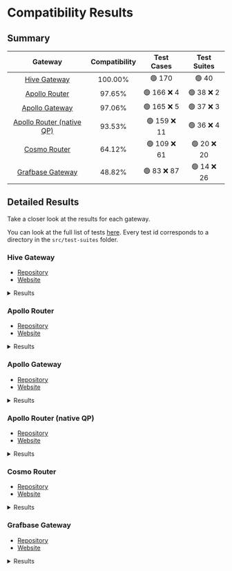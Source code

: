 # Compatibility Results

## Summary

|                           Gateway                           | Compatibility |  Test Cases  | Test Suites |
| :---------------------------------------------------------: | :-----------: | :----------: | :---------: |
|     [Hive Gateway](https://the-guild.dev/graphql/hive)      |    100.00%    |    🟢 170    |    🟢 40    |
|       [Apollo Router](https://www.apollographql.com/)       |    97.65%     | 🟢 166 ❌ 4  | 🟢 38 ❌ 2  |
|      [Apollo Gateway](https://www.apollographql.com/)       |    97.06%     | 🟢 165 ❌ 5  | 🟢 37 ❌ 3  |
| [Apollo Router (native QP)](https://www.apollographql.com/) |    93.53%     | 🟢 159 ❌ 11 | 🟢 36 ❌ 4  |
|           [Cosmo Router](https://wundergraph.com)           |    64.12%     | 🟢 109 ❌ 61 | 🟢 20 ❌ 20 |
|          [Grafbase Gateway](https://grafbase.com)           |    48.82%     | 🟢 83 ❌ 87  | 🟢 14 ❌ 26 |

## Detailed Results

Take a closer look at the results for each gateway.

You can look at the full list of tests [here](./src/test-suites/). Every test id corresponds to a directory in the `src/test-suites` folder.

<a id="hive-gateway"></a>

### Hive Gateway

- [Repository](https://github.com/Urigo/graphql-mesh)
- [Website](https://the-guild.dev/graphql/hive)

<details>
<summary>Results</summary>
<a href="./src/test-suites/abstract-types">abstract-types</a>
<pre>🟢🟢🟢🟢🟢🟢🟢🟢🟢🟢🟢🟢🟢🟢🟢🟢🟢</pre>
<a href="./src/test-suites/child-type-mismatch">child-type-mismatch</a>
<pre>🟢🟢🟢🟢</pre>
<a href="./src/test-suites/circular-reference-interface">circular-reference-interface</a>
<pre>🟢🟢</pre>
<a href="./src/test-suites/complex-entity-call">complex-entity-call</a>
<pre>🟢</pre>
<a href="./src/test-suites/corrupted-supergraph-node-id">corrupted-supergraph-node-id</a>
<pre>🟢🟢🟢🟢🟢🟢🟢🟢🟢🟢</pre>
<a href="./src/test-suites/enum-intersection">enum-intersection</a>
<pre>🟢🟢🟢🟢🟢</pre>
<a href="./src/test-suites/fed1-external-extends">fed1-external-extends</a>
<pre>🟢🟢</pre>
<a href="./src/test-suites/fed1-external-extends-resolvable">fed1-external-extends-resolvable</a>
<pre>🟢</pre>
<a href="./src/test-suites/fed1-external-extension">fed1-external-extension</a>
<pre>🟢🟢</pre>
<a href="./src/test-suites/fed2-external-extends">fed2-external-extends</a>
<pre>🟢🟢</pre>
<a href="./src/test-suites/fed2-external-extension">fed2-external-extension</a>
<pre>🟢🟢</pre>
<a href="./src/test-suites/include-skip">include-skip</a>
<pre>🟢🟢🟢🟢</pre>
<a href="./src/test-suites/input-object-intersection">input-object-intersection</a>
<pre>🟢🟢🟢</pre>
<a href="./src/test-suites/interface-object-with-requires">interface-object-with-requires</a>
<pre>🟢🟢🟢🟢🟢🟢🟢</pre>
<a href="./src/test-suites/keys-mashup">keys-mashup</a>
<pre>🟢</pre>
<a href="./src/test-suites/mutations">mutations</a>
<pre>🟢🟢🟢</pre>
<a href="./src/test-suites/mysterious-external">mysterious-external</a>
<pre>🟢🟢</pre>
<a href="./src/test-suites/nested-provides">nested-provides</a>
<pre>🟢🟢</pre>
<a href="./src/test-suites/node">node</a>
<pre>🟢</pre>
<a href="./src/test-suites/non-resolvable-interface-object">non-resolvable-interface-object</a>
<pre>🟢🟢🟢🟢🟢🟢🟢</pre>
<a href="./src/test-suites/override-type-interface">override-type-interface</a>
<pre>🟢🟢🟢🟢</pre>
<a href="./src/test-suites/override-with-requires">override-with-requires</a>
<pre>🟢🟢🟢🟢</pre>
<a href="./src/test-suites/parent-entity-call">parent-entity-call</a>
<pre>🟢</pre>
<a href="./src/test-suites/parent-entity-call-complex">parent-entity-call-complex</a>
<pre>🟢</pre>
<a href="./src/test-suites/provides-on-interface">provides-on-interface</a>
<pre>🟢🟢</pre>
<a href="./src/test-suites/provides-on-union">provides-on-union</a>
<pre>🟢🟢</pre>
<a href="./src/test-suites/requires-interface">requires-interface</a>
<pre>🟢🟢🟢🟢🟢</pre>
<a href="./src/test-suites/requires-requires">requires-requires</a>
<pre>🟢🟢🟢🟢🟢</pre>
<a href="./src/test-suites/requires-with-argument">requires-with-argument</a>
<pre>🟢🟢🟢🟢🟢</pre>
<a href="./src/test-suites/requires-with-fragments">requires-with-fragments</a>
<pre>🟢🟢🟢🟢🟢🟢</pre>
<a href="./src/test-suites/shared-root">shared-root</a>
<pre>🟢🟢</pre>
<a href="./src/test-suites/simple-entity-call">simple-entity-call</a>
<pre>🟢</pre>
<a href="./src/test-suites/simple-inaccessible">simple-inaccessible</a>
<pre>🟢🟢🟢🟢</pre>
<a href="./src/test-suites/simple-interface-object">simple-interface-object</a>
<pre>🟢🟢🟢🟢🟢🟢🟢🟢🟢🟢🟢🟢🟢</pre>
<a href="./src/test-suites/simple-override">simple-override</a>
<pre>🟢🟢</pre>
<a href="./src/test-suites/simple-requires-provides">simple-requires-provides</a>
<pre>🟢🟢🟢🟢🟢🟢🟢🟢🟢🟢🟢🟢</pre>
<a href="./src/test-suites/typename">typename</a>
<pre>🟢🟢🟢🟢🟢🟢</pre>
<a href="./src/test-suites/unavailable-override">unavailable-override</a>
<pre>🟢🟢</pre>
<a href="./src/test-suites/union-interface-distributed">union-interface-distributed</a>
<pre>🟢🟢🟢🟢🟢🟢🟢</pre>
<a href="./src/test-suites/union-intersection">union-intersection</a>
<pre>🟢🟢🟢🟢🟢🟢🟢🟢</pre>
</details>

<a id="apollo-router"></a>

### Apollo Router

- [Repository](https://github.com/apollographql/router)
- [Website](https://www.apollographql.com/)

<details>
<summary>Results</summary>
<a href="./src/test-suites/abstract-types">abstract-types</a>
<pre>🟢🟢🟢🟢🟢🟢🟢🟢🟢🟢🟢🟢🟢🟢🟢🟢🟢</pre>
<a href="./src/test-suites/child-type-mismatch">child-type-mismatch</a>
<pre>🟢🟢🟢🟢</pre>
<a href="./src/test-suites/circular-reference-interface">circular-reference-interface</a>
<pre>🟢🟢</pre>
<a href="./src/test-suites/complex-entity-call">complex-entity-call</a>
<pre>🟢</pre>
<a href="./src/test-suites/corrupted-supergraph-node-id">corrupted-supergraph-node-id</a>
<pre>🟢🟢🟢🟢🟢🟢🟢🟢🟢🟢</pre>
<a href="./src/test-suites/enum-intersection">enum-intersection</a>
<pre>🟢🟢🟢🟢🟢</pre>
<a href="./src/test-suites/fed1-external-extends">fed1-external-extends</a>
<pre>🟢🟢</pre>
<a href="./src/test-suites/fed1-external-extends-resolvable">fed1-external-extends-resolvable</a>
<pre>🟢</pre>
<a href="./src/test-suites/fed1-external-extension">fed1-external-extension</a>
<pre>🟢🟢</pre>
<a href="./src/test-suites/fed2-external-extends">fed2-external-extends</a>
<pre>🟢🟢</pre>
<a href="./src/test-suites/fed2-external-extension">fed2-external-extension</a>
<pre>🟢🟢</pre>
<a href="./src/test-suites/include-skip">include-skip</a>
<pre>🟢🟢🟢🟢</pre>
<a href="./src/test-suites/input-object-intersection">input-object-intersection</a>
<pre>🟢🟢🟢</pre>
<a href="./src/test-suites/interface-object-with-requires">interface-object-with-requires</a>
<pre>🟢🟢🟢🟢🟢🟢🟢</pre>
<a href="./src/test-suites/keys-mashup">keys-mashup</a>
<pre>❌</pre>
<a href="./src/test-suites/mutations">mutations</a>
<pre>🟢🟢🟢</pre>
<a href="./src/test-suites/mysterious-external">mysterious-external</a>
<pre>🟢🟢</pre>
<a href="./src/test-suites/nested-provides">nested-provides</a>
<pre>🟢🟢</pre>
<a href="./src/test-suites/node">node</a>
<pre>🟢</pre>
<a href="./src/test-suites/non-resolvable-interface-object">non-resolvable-interface-object</a>
<pre>🟢🟢🟢🟢🟢🟢🟢</pre>
<a href="./src/test-suites/override-type-interface">override-type-interface</a>
<pre>🟢🟢🟢🟢</pre>
<a href="./src/test-suites/override-with-requires">override-with-requires</a>
<pre>🟢🟢🟢🟢</pre>
<a href="./src/test-suites/parent-entity-call">parent-entity-call</a>
<pre>🟢</pre>
<a href="./src/test-suites/parent-entity-call-complex">parent-entity-call-complex</a>
<pre>🟢</pre>
<a href="./src/test-suites/provides-on-interface">provides-on-interface</a>
<pre>🟢🟢</pre>
<a href="./src/test-suites/provides-on-union">provides-on-union</a>
<pre>🟢🟢</pre>
<a href="./src/test-suites/requires-interface">requires-interface</a>
<pre>🟢🟢🟢🟢🟢</pre>
<a href="./src/test-suites/requires-requires">requires-requires</a>
<pre>🟢🟢🟢🟢🟢</pre>
<a href="./src/test-suites/requires-with-argument">requires-with-argument</a>
<pre>🟢🟢❌❌❌</pre>
<a href="./src/test-suites/requires-with-fragments">requires-with-fragments</a>
<pre>🟢🟢🟢🟢🟢🟢</pre>
<a href="./src/test-suites/shared-root">shared-root</a>
<pre>🟢🟢</pre>
<a href="./src/test-suites/simple-entity-call">simple-entity-call</a>
<pre>🟢</pre>
<a href="./src/test-suites/simple-inaccessible">simple-inaccessible</a>
<pre>🟢🟢🟢🟢</pre>
<a href="./src/test-suites/simple-interface-object">simple-interface-object</a>
<pre>🟢🟢🟢🟢🟢🟢🟢🟢🟢🟢🟢🟢🟢</pre>
<a href="./src/test-suites/simple-override">simple-override</a>
<pre>🟢🟢</pre>
<a href="./src/test-suites/simple-requires-provides">simple-requires-provides</a>
<pre>🟢🟢🟢🟢🟢🟢🟢🟢🟢🟢🟢🟢</pre>
<a href="./src/test-suites/typename">typename</a>
<pre>🟢🟢🟢🟢🟢🟢</pre>
<a href="./src/test-suites/unavailable-override">unavailable-override</a>
<pre>🟢🟢</pre>
<a href="./src/test-suites/union-interface-distributed">union-interface-distributed</a>
<pre>🟢🟢🟢🟢🟢🟢🟢</pre>
<a href="./src/test-suites/union-intersection">union-intersection</a>
<pre>🟢🟢🟢🟢🟢🟢🟢🟢</pre>
</details>

<a id="apollo-gateway"></a>

### Apollo Gateway

- [Repository](https://github.com/apollographql/federation)
- [Website](https://www.apollographql.com/)

<details>
<summary>Results</summary>
<a href="./src/test-suites/abstract-types">abstract-types</a>
<pre>🟢🟢🟢🟢🟢🟢🟢🟢🟢🟢🟢🟢🟢🟢🟢🟢🟢</pre>
<a href="./src/test-suites/child-type-mismatch">child-type-mismatch</a>
<pre>🟢🟢🟢🟢</pre>
<a href="./src/test-suites/circular-reference-interface">circular-reference-interface</a>
<pre>🟢🟢</pre>
<a href="./src/test-suites/complex-entity-call">complex-entity-call</a>
<pre>🟢</pre>
<a href="./src/test-suites/corrupted-supergraph-node-id">corrupted-supergraph-node-id</a>
<pre>🟢🟢🟢🟢🟢🟢🟢🟢🟢🟢</pre>
<a href="./src/test-suites/enum-intersection">enum-intersection</a>
<pre>🟢🟢🟢🟢🟢</pre>
<a href="./src/test-suites/fed1-external-extends">fed1-external-extends</a>
<pre>🟢🟢</pre>
<a href="./src/test-suites/fed1-external-extends-resolvable">fed1-external-extends-resolvable</a>
<pre>🟢</pre>
<a href="./src/test-suites/fed1-external-extension">fed1-external-extension</a>
<pre>🟢🟢</pre>
<a href="./src/test-suites/fed2-external-extends">fed2-external-extends</a>
<pre>🟢🟢</pre>
<a href="./src/test-suites/fed2-external-extension">fed2-external-extension</a>
<pre>🟢🟢</pre>
<a href="./src/test-suites/include-skip">include-skip</a>
<pre>🟢🟢🟢🟢</pre>
<a href="./src/test-suites/input-object-intersection">input-object-intersection</a>
<pre>🟢🟢🟢</pre>
<a href="./src/test-suites/interface-object-with-requires">interface-object-with-requires</a>
<pre>🟢🟢🟢🟢🟢🟢🟢</pre>
<a href="./src/test-suites/keys-mashup">keys-mashup</a>
<pre>❌</pre>
<a href="./src/test-suites/mutations">mutations</a>
<pre>🟢🟢🟢</pre>
<a href="./src/test-suites/mysterious-external">mysterious-external</a>
<pre>🟢🟢</pre>
<a href="./src/test-suites/nested-provides">nested-provides</a>
<pre>🟢🟢</pre>
<a href="./src/test-suites/node">node</a>
<pre>🟢</pre>
<a href="./src/test-suites/non-resolvable-interface-object">non-resolvable-interface-object</a>
<pre>🟢❌🟢🟢🟢🟢🟢</pre>
<a href="./src/test-suites/override-type-interface">override-type-interface</a>
<pre>🟢🟢🟢🟢</pre>
<a href="./src/test-suites/override-with-requires">override-with-requires</a>
<pre>🟢🟢🟢🟢</pre>
<a href="./src/test-suites/parent-entity-call">parent-entity-call</a>
<pre>🟢</pre>
<a href="./src/test-suites/parent-entity-call-complex">parent-entity-call-complex</a>
<pre>🟢</pre>
<a href="./src/test-suites/provides-on-interface">provides-on-interface</a>
<pre>🟢🟢</pre>
<a href="./src/test-suites/provides-on-union">provides-on-union</a>
<pre>🟢🟢</pre>
<a href="./src/test-suites/requires-interface">requires-interface</a>
<pre>🟢🟢🟢🟢🟢</pre>
<a href="./src/test-suites/requires-requires">requires-requires</a>
<pre>🟢🟢🟢🟢🟢</pre>
<a href="./src/test-suites/requires-with-argument">requires-with-argument</a>
<pre>🟢🟢❌❌❌</pre>
<a href="./src/test-suites/requires-with-fragments">requires-with-fragments</a>
<pre>🟢🟢🟢🟢🟢🟢</pre>
<a href="./src/test-suites/shared-root">shared-root</a>
<pre>🟢🟢</pre>
<a href="./src/test-suites/simple-entity-call">simple-entity-call</a>
<pre>🟢</pre>
<a href="./src/test-suites/simple-inaccessible">simple-inaccessible</a>
<pre>🟢🟢🟢🟢</pre>
<a href="./src/test-suites/simple-interface-object">simple-interface-object</a>
<pre>🟢🟢🟢🟢🟢🟢🟢🟢🟢🟢🟢🟢🟢</pre>
<a href="./src/test-suites/simple-override">simple-override</a>
<pre>🟢🟢</pre>
<a href="./src/test-suites/simple-requires-provides">simple-requires-provides</a>
<pre>🟢🟢🟢🟢🟢🟢🟢🟢🟢🟢🟢🟢</pre>
<a href="./src/test-suites/typename">typename</a>
<pre>🟢🟢🟢🟢🟢🟢</pre>
<a href="./src/test-suites/unavailable-override">unavailable-override</a>
<pre>🟢🟢</pre>
<a href="./src/test-suites/union-interface-distributed">union-interface-distributed</a>
<pre>🟢🟢🟢🟢🟢🟢🟢</pre>
<a href="./src/test-suites/union-intersection">union-intersection</a>
<pre>🟢🟢🟢🟢🟢🟢🟢🟢</pre>
</details>

<a id="apollo-router-native"></a>

### Apollo Router (native QP)

- [Repository](https://github.com/apollographql/router)
- [Website](https://www.apollographql.com/)

<details>
<summary>Results</summary>
<a href="./src/test-suites/abstract-types">abstract-types</a>
<pre>🟢🟢🟢🟢🟢🟢🟢🟢🟢🟢🟢🟢🟢🟢❌🟢🟢</pre>
<a href="./src/test-suites/child-type-mismatch">child-type-mismatch</a>
<pre>🟢🟢🟢🟢</pre>
<a href="./src/test-suites/circular-reference-interface">circular-reference-interface</a>
<pre>🟢🟢</pre>
<a href="./src/test-suites/complex-entity-call">complex-entity-call</a>
<pre>🟢</pre>
<a href="./src/test-suites/corrupted-supergraph-node-id">corrupted-supergraph-node-id</a>
<pre>🟢🟢🟢🟢🟢🟢🟢🟢🟢🟢</pre>
<a href="./src/test-suites/enum-intersection">enum-intersection</a>
<pre>🟢🟢🟢🟢🟢</pre>
<a href="./src/test-suites/fed1-external-extends">fed1-external-extends</a>
<pre>🟢🟢</pre>
<a href="./src/test-suites/fed1-external-extends-resolvable">fed1-external-extends-resolvable</a>
<pre>🟢</pre>
<a href="./src/test-suites/fed1-external-extension">fed1-external-extension</a>
<pre>🟢🟢</pre>
<a href="./src/test-suites/fed2-external-extends">fed2-external-extends</a>
<pre>🟢🟢</pre>
<a href="./src/test-suites/fed2-external-extension">fed2-external-extension</a>
<pre>🟢🟢</pre>
<a href="./src/test-suites/include-skip">include-skip</a>
<pre>🟢🟢🟢🟢</pre>
<a href="./src/test-suites/input-object-intersection">input-object-intersection</a>
<pre>🟢🟢🟢</pre>
<a href="./src/test-suites/interface-object-with-requires">interface-object-with-requires</a>
<pre>🟢🟢🟢🟢🟢🟢🟢</pre>
<a href="./src/test-suites/keys-mashup">keys-mashup</a>
<pre>❌</pre>
<a href="./src/test-suites/mutations">mutations</a>
<pre>🟢🟢🟢</pre>
<a href="./src/test-suites/mysterious-external">mysterious-external</a>
<pre>🟢🟢</pre>
<a href="./src/test-suites/nested-provides">nested-provides</a>
<pre>🟢🟢</pre>
<a href="./src/test-suites/node">node</a>
<pre>🟢</pre>
<a href="./src/test-suites/non-resolvable-interface-object">non-resolvable-interface-object</a>
<pre>🟢🟢🟢🟢🟢🟢🟢</pre>
<a href="./src/test-suites/override-type-interface">override-type-interface</a>
<pre>🟢🟢🟢🟢</pre>
<a href="./src/test-suites/override-with-requires">override-with-requires</a>
<pre>🟢🟢🟢🟢</pre>
<a href="./src/test-suites/parent-entity-call">parent-entity-call</a>
<pre>🟢</pre>
<a href="./src/test-suites/parent-entity-call-complex">parent-entity-call-complex</a>
<pre>🟢</pre>
<a href="./src/test-suites/provides-on-interface">provides-on-interface</a>
<pre>🟢🟢</pre>
<a href="./src/test-suites/provides-on-union">provides-on-union</a>
<pre>🟢🟢</pre>
<a href="./src/test-suites/requires-interface">requires-interface</a>
<pre>🟢🟢🟢🟢🟢</pre>
<a href="./src/test-suites/requires-requires">requires-requires</a>
<pre>🟢🟢🟢🟢🟢</pre>
<a href="./src/test-suites/requires-with-argument">requires-with-argument</a>
<pre>🟢❌❌❌❌</pre>
<a href="./src/test-suites/requires-with-fragments">requires-with-fragments</a>
<pre>🟢🟢🟢🟢🟢🟢</pre>
<a href="./src/test-suites/shared-root">shared-root</a>
<pre>🟢🟢</pre>
<a href="./src/test-suites/simple-entity-call">simple-entity-call</a>
<pre>🟢</pre>
<a href="./src/test-suites/simple-inaccessible">simple-inaccessible</a>
<pre>🟢🟢🟢🟢</pre>
<a href="./src/test-suites/simple-interface-object">simple-interface-object</a>
<pre>🟢❌🟢🟢❌❌❌🟢❌🟢🟢🟢🟢</pre>
<a href="./src/test-suites/simple-override">simple-override</a>
<pre>🟢🟢</pre>
<a href="./src/test-suites/simple-requires-provides">simple-requires-provides</a>
<pre>🟢🟢🟢🟢🟢🟢🟢🟢🟢🟢🟢🟢</pre>
<a href="./src/test-suites/typename">typename</a>
<pre>🟢🟢🟢🟢🟢🟢</pre>
<a href="./src/test-suites/unavailable-override">unavailable-override</a>
<pre>🟢🟢</pre>
<a href="./src/test-suites/union-interface-distributed">union-interface-distributed</a>
<pre>🟢🟢🟢🟢🟢🟢🟢</pre>
<a href="./src/test-suites/union-intersection">union-intersection</a>
<pre>🟢🟢🟢🟢🟢🟢🟢🟢</pre>
</details>

<a id="cosmo-router"></a>

### Cosmo Router

- [Repository](https://github.com/wundergraph/cosmo)
- [Website](https://wundergraph.com)

<details>
<summary>Results</summary>
<a href="./src/test-suites/abstract-types">abstract-types</a>
<pre>❌❌❌❌❌❌❌❌❌❌❌❌❌❌❌❌❌</pre>
<a href="./src/test-suites/child-type-mismatch">child-type-mismatch</a>
<pre>❌❌❌🟢</pre>
<a href="./src/test-suites/circular-reference-interface">circular-reference-interface</a>
<pre>🟢🟢</pre>
<a href="./src/test-suites/complex-entity-call">complex-entity-call</a>
<pre>❌</pre>
<a href="./src/test-suites/corrupted-supergraph-node-id">corrupted-supergraph-node-id</a>
<pre>❌🟢🟢🟢🟢❌🟢🟢🟢🟢</pre>
<a href="./src/test-suites/enum-intersection">enum-intersection</a>
<pre>🟢🟢❌🟢🟢</pre>
<a href="./src/test-suites/fed1-external-extends">fed1-external-extends</a>
<pre>🟢🟢</pre>
<a href="./src/test-suites/fed1-external-extends-resolvable">fed1-external-extends-resolvable</a>
<pre>❌</pre>
<a href="./src/test-suites/fed1-external-extension">fed1-external-extension</a>
<pre>🟢🟢</pre>
<a href="./src/test-suites/fed2-external-extends">fed2-external-extends</a>
<pre>🟢🟢</pre>
<a href="./src/test-suites/fed2-external-extension">fed2-external-extension</a>
<pre>🟢🟢</pre>
<a href="./src/test-suites/include-skip">include-skip</a>
<pre>🟢🟢🟢🟢</pre>
<a href="./src/test-suites/input-object-intersection">input-object-intersection</a>
<pre>🟢🟢🟢</pre>
<a href="./src/test-suites/interface-object-with-requires">interface-object-with-requires</a>
<pre>❌❌🟢🟢❌❌❌</pre>
<a href="./src/test-suites/keys-mashup">keys-mashup</a>
<pre>🟢</pre>
<a href="./src/test-suites/mutations">mutations</a>
<pre>🟢🟢❌</pre>
<a href="./src/test-suites/mysterious-external">mysterious-external</a>
<pre>🟢🟢</pre>
<a href="./src/test-suites/nested-provides">nested-provides</a>
<pre>🟢🟢</pre>
<a href="./src/test-suites/node">node</a>
<pre>🟢</pre>
<a href="./src/test-suites/non-resolvable-interface-object">non-resolvable-interface-object</a>
<pre>🟢🟢🟢🟢🟢🟢🟢</pre>
<a href="./src/test-suites/override-type-interface">override-type-interface</a>
<pre>🟢❌🟢🟢</pre>
<a href="./src/test-suites/override-with-requires">override-with-requires</a>
<pre>🟢🟢🟢🟢</pre>
<a href="./src/test-suites/parent-entity-call">parent-entity-call</a>
<pre>🟢</pre>
<a href="./src/test-suites/parent-entity-call-complex">parent-entity-call-complex</a>
<pre>❌</pre>
<a href="./src/test-suites/provides-on-interface">provides-on-interface</a>
<pre>❌❌</pre>
<a href="./src/test-suites/provides-on-union">provides-on-union</a>
<pre>❌❌</pre>
<a href="./src/test-suites/requires-interface">requires-interface</a>
<pre>🟢🟢❌🟢🟢</pre>
<a href="./src/test-suites/requires-requires">requires-requires</a>
<pre>🟢🟢🟢🟢🟢</pre>
<a href="./src/test-suites/requires-with-argument">requires-with-argument</a>
<pre>❌❌❌❌❌</pre>
<a href="./src/test-suites/requires-with-fragments">requires-with-fragments</a>
<pre>❌❌❌❌❌❌</pre>
<a href="./src/test-suites/shared-root">shared-root</a>
<pre>🟢❌</pre>
<a href="./src/test-suites/simple-entity-call">simple-entity-call</a>
<pre>🟢</pre>
<a href="./src/test-suites/simple-inaccessible">simple-inaccessible</a>
<pre>🟢🟢🟢❌</pre>
<a href="./src/test-suites/simple-interface-object">simple-interface-object</a>
<pre>🟢🟢🟢🟢🟢🟢🟢🟢❌🟢🟢🟢🟢</pre>
<a href="./src/test-suites/simple-override">simple-override</a>
<pre>🟢🟢</pre>
<a href="./src/test-suites/simple-requires-provides">simple-requires-provides</a>
<pre>🟢🟢🟢🟢🟢🟢🟢🟢🟢🟢🟢🟢</pre>
<a href="./src/test-suites/typename">typename</a>
<pre>🟢🟢🟢🟢🟢🟢</pre>
<a href="./src/test-suites/unavailable-override">unavailable-override</a>
<pre>🟢🟢</pre>
<a href="./src/test-suites/union-interface-distributed">union-interface-distributed</a>
<pre>❌🟢🟢🟢🟢🟢🟢</pre>
<a href="./src/test-suites/union-intersection">union-intersection</a>
<pre>❌❌❌❌❌❌❌❌</pre>
</details>

<a id="grafbase-gateway"></a>

### Grafbase Gateway

- [Repository](https://github.com/grafbase/grafbase)
- [Website](https://grafbase.com)

<details>
<summary>Results</summary>
<a href="./src/test-suites/abstract-types">abstract-types</a>
<pre>🟢🟢❌🟢🟢❌❌❌❌❌❌❌❌❌❌❌❌</pre>
<a href="./src/test-suites/child-type-mismatch">child-type-mismatch</a>
<pre>❌❌❌🟢</pre>
<a href="./src/test-suites/circular-reference-interface">circular-reference-interface</a>
<pre>🟢🟢</pre>
<a href="./src/test-suites/complex-entity-call">complex-entity-call</a>
<pre>❌</pre>
<a href="./src/test-suites/corrupted-supergraph-node-id">corrupted-supergraph-node-id</a>
<pre>❌🟢❌🟢🟢❌🟢🟢🟢🟢</pre>
<a href="./src/test-suites/enum-intersection">enum-intersection</a>
<pre>🟢🟢❌🟢🟢</pre>
<a href="./src/test-suites/fed1-external-extends">fed1-external-extends</a>
<pre>🟢🟢</pre>
<a href="./src/test-suites/fed1-external-extends-resolvable">fed1-external-extends-resolvable</a>
<pre>❌</pre>
<a href="./src/test-suites/fed1-external-extension">fed1-external-extension</a>
<pre>🟢🟢</pre>
<a href="./src/test-suites/fed2-external-extends">fed2-external-extends</a>
<pre>🟢🟢</pre>
<a href="./src/test-suites/fed2-external-extension">fed2-external-extension</a>
<pre>🟢🟢</pre>
<a href="./src/test-suites/include-skip">include-skip</a>
<pre>❌❌❌❌</pre>
<a href="./src/test-suites/input-object-intersection">input-object-intersection</a>
<pre>🟢🟢🟢</pre>
<a href="./src/test-suites/interface-object-with-requires">interface-object-with-requires</a>
<pre>🟢🟢❌🟢❌❌❌</pre>
<a href="./src/test-suites/keys-mashup">keys-mashup</a>
<pre>❌</pre>
<a href="./src/test-suites/mutations">mutations</a>
<pre>🟢🟢🟢</pre>
<a href="./src/test-suites/mysterious-external">mysterious-external</a>
<pre>🟢🟢</pre>
<a href="./src/test-suites/nested-provides">nested-provides</a>
<pre>🟢🟢</pre>
<a href="./src/test-suites/node">node</a>
<pre>🟢</pre>
<a href="./src/test-suites/non-resolvable-interface-object">non-resolvable-interface-object</a>
<pre>❌🟢❌🟢🟢🟢❌</pre>
<a href="./src/test-suites/override-type-interface">override-type-interface</a>
<pre>❌❌🟢🟢</pre>
<a href="./src/test-suites/override-with-requires">override-with-requires</a>
<pre>🟢❌❌❌</pre>
<a href="./src/test-suites/parent-entity-call">parent-entity-call</a>
<pre>❌</pre>
<a href="./src/test-suites/parent-entity-call-complex">parent-entity-call-complex</a>
<pre>❌</pre>
<a href="./src/test-suites/provides-on-interface">provides-on-interface</a>
<pre>❌❌</pre>
<a href="./src/test-suites/provides-on-union">provides-on-union</a>
<pre>❌❌</pre>
<a href="./src/test-suites/requires-interface">requires-interface</a>
<pre>❌❌❌❌❌</pre>
<a href="./src/test-suites/requires-requires">requires-requires</a>
<pre>❌❌❌❌❌</pre>
<a href="./src/test-suites/requires-with-argument">requires-with-argument</a>
<pre>🟢❌❌❌❌</pre>
<a href="./src/test-suites/requires-with-fragments">requires-with-fragments</a>
<pre>❌❌❌❌❌❌</pre>
<a href="./src/test-suites/shared-root">shared-root</a>
<pre>❌❌</pre>
<a href="./src/test-suites/simple-entity-call">simple-entity-call</a>
<pre>🟢</pre>
<a href="./src/test-suites/simple-inaccessible">simple-inaccessible</a>
<pre>🟢🟢❌❌</pre>
<a href="./src/test-suites/simple-interface-object">simple-interface-object</a>
<pre>🟢🟢❌🟢❌❌❌🟢❌❌❌❌❌</pre>
<a href="./src/test-suites/simple-override">simple-override</a>
<pre>🟢🟢</pre>
<a href="./src/test-suites/simple-requires-provides">simple-requires-provides</a>
<pre>🟢🟢🟢🟢🟢🟢🟢🟢🟢🟢❌❌</pre>
<a href="./src/test-suites/typename">typename</a>
<pre>🟢🟢🟢🟢🟢🟢</pre>
<a href="./src/test-suites/unavailable-override">unavailable-override</a>
<pre>🟢🟢</pre>
<a href="./src/test-suites/union-interface-distributed">union-interface-distributed</a>
<pre>❌❌🟢🟢🟢🟢🟢</pre>
<a href="./src/test-suites/union-intersection">union-intersection</a>
<pre>❌🟢🟢❌❌🟢❌❌</pre>
</details>
